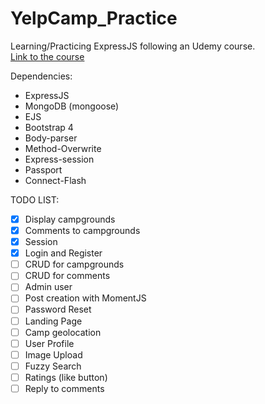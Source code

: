 # YelpCamp_Practice
Learning/Practicing ExpressJS following an Udemy course.  
[Link to the course](https://www.udemy.com/the-web-developer-bootcamp/)

Dependencies:
- ExpressJS
- MongoDB (mongoose)
- EJS
- Bootstrap 4
- Body-parser
- Method-Overwrite
- Express-session
- Passport
- Connect-Flash

TODO LIST:
  - [x] Display campgrounds
  - [x] Comments to campgrounds
  - [x] Session
  - [x] Login and Register
  - [ ] CRUD for campgrounds
  - [ ] CRUD for comments
  - [ ] Admin user
  - [ ] Post creation with MomentJS
  - [ ] Password Reset
  - [ ] Landing Page
  - [ ] Camp geolocation
  - [ ] User Profile
  - [ ] Image Upload
  - [ ] Fuzzy Search
  - [ ] Ratings (like button)
  - [ ] Reply to comments